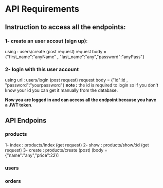 # API Requirements
## Instruction to access all the endpoints:
### 1- create an user accout (sign up):
using : users/create (post request)
request body = {"first_name":"anyName" , "last_name":"any","password":"anyPass"}
### 2- login with this user account
using url : users/login (post request)
request body = {"id":id , "password":"yourpassword"}
**note :** the id is required to login so if you don't know your id you can get it manually from the database.

**Now you are logged in and can access all the endpoint because you have a JWT token.**
## API Endpoins

### products
1- index : products/index (get request)
2- show : products/show/:id (get request)
3- create : products/create (post) (body = {"name":"any","price":22})


### users

### orders
